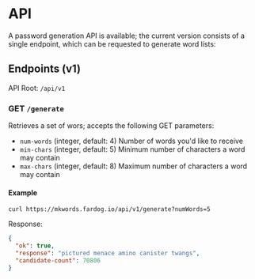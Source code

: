 # API

A password generation API is available; the current version consists of a single
endpoint, which can be requested to generate word lists:

## Endpoints (v1)

API Root: `/api/v1`

### GET `/generate`

Retrieves a set of wors; accepts the following GET parameters:

- `num-words` (integer, default: 4) Number of words you'd like to receive
- `min-chars` (integer, default: 5) Minimum number of characters a word may
  contain
- `max-chars` (integer, default: 8) Maximum number of characters a word may
  contain

#### Example

`curl https://mkwords.fardog.io/api/v1/generate?numWords=5`

Response:

```json
{
  "ok": true,
  "response": "pictured menace amino canister twangs",
  "candidate-count": 70806
}
```
